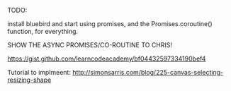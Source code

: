 TODO:

install bluebird and start using promises, and the Promises.coroutine() function, for everything.

SHOW THE ASYNC PROMISES/CO-ROUTINE TO CHRIS!

https://gist.github.com/learncodeacademy/bf04432597334190bef4

Tutorial to implmeent: http://simonsarris.com/blog/225-canvas-selecting-resizing-shape
